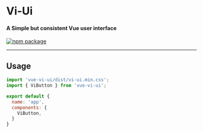 # Vi-Ui
#### A Simple but consistent Vue user interface

[![npm package](https://nodei.co/npm/vue-vi-ui.png?downloads=true&downloadRank=true&stars=true)](https://nodei.co/npm/vue-vi-ui/)

---

## Usage
```js
import 'vue-vi-ui/dist/vi-ui.min.css';
import { ViButton } from 'vue-vi-ui';

export default {
  name: 'app',
  components: {
    ViButton,
  }
}
```

